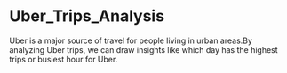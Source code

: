 # Uber_Trips_Analysis
Uber is a major source of travel for people living in urban areas.By analyzing Uber trips, we can draw insights like which day has the highest trips or  busiest hour for Uber.
